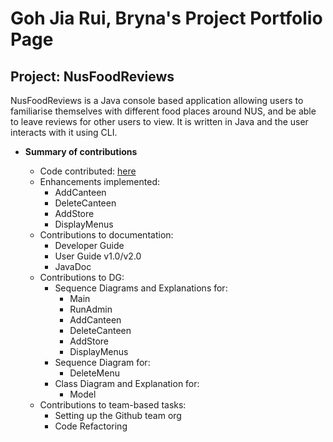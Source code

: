 
# Goh Jia Rui, Bryna's Project Portfolio Page


## Project: NusFoodReviews

NusFoodReviews is a Java console based application allowing
users to familiarise themselves with different food places around NUS, and be able
to leave reviews for other users to view. It is written in Java and the user
interacts with it using CLI.


* **Summary of contributions**

  * Code contributed: [here](https://nus-cs2113-ay2021s2.github.io/tp-dashboard/?search=&sort=groupTitle&sortWithin=title&since=&timeframe=commit&mergegroup=&groupSelect=groupByRepos&breakdown=false&tabOpen=true&tabType=authorship&tabAuthor=brynagoh&tabRepo=AY2021S2-CS2113-T10-4%2Ftp%5Bmaster%5D&authorshipIsMergeGroup=false&authorshipFileTypes=docs~functional-code~test-code)
  * Enhancements implemented: 
      * AddCanteen
      * DeleteCanteen
      * AddStore
      * DisplayMenus
  * Contributions to documentation: 
      * Developer Guide
      * User Guide v1.0/v2.0
      * JavaDoc
  * Contributions to DG: 
      * Sequence Diagrams and Explanations for:
          * Main
          * RunAdmin
          * AddCanteen
          * DeleteCanteen
          * AddStore
          * DisplayMenus
      * Sequence Diagram for:
          * DeleteMenu
      * Class Diagram and Explanation for:
          * Model
  * Contributions to team-based tasks: 
      * Setting up the Github team org
      * Code Refactoring
    
